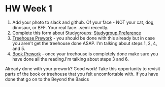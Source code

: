 # HW Week 1

1. Add your photo to slack and github.   Of your face - NOT your cat, dog, dinosaur, or BFF.  Your real face...semi recently.
2. Complete this form about Studygroups: [Studygroup Preference](https://goo.gl/forms/NrOM5scsjipUE6CG3)
3. [Treehouse Prework](https://github.com/nss-nightclass-projects/prework) - you should be done with this already but in case you aren't get the treehouse done ASAP.  I'm talking about steps 1, 2, 4, and 5.
4. [Book Prework](https://github.com/nss-nightclass-projects/prework) - once your treehouse is completely done make sure you have done all the reading.I'm talking about steps 3 and 6.

Already done with your prework? Good work!  Take this opportunity to revisit parts of the book or treehouse that you felt uncomfortable with.  If you have done that go on to the Beyond the Basics
